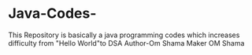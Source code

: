 # Java-Codes-
This Repository is basically a java programming codes which increases difficulty from "Hello World"to DSA
Author-Om Shama
Maker OM Shama
